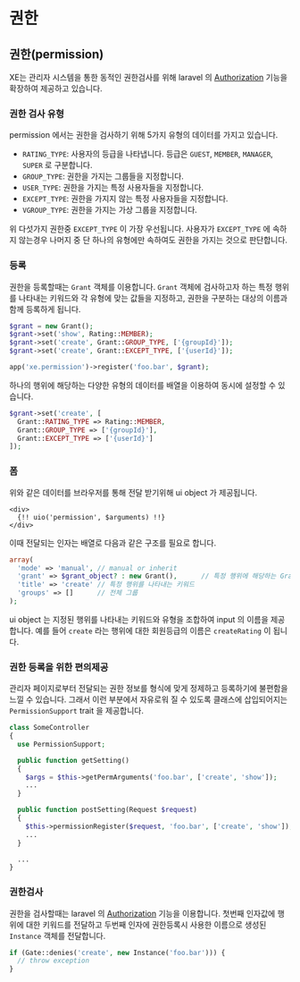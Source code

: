 # 권한

## 권한\(permission\)

XE는 관리자 시스템을 통한 동적인 권한검사를 위해 laravel 의 [Authorization](https://laravel.com/docs/5.1/authorization) 기능을 확장하여 제공하고 있습니다.

### 권한 검사 유형

permission 에서는 권한을 검사하기 위해 5가지 유형의 데이터를 가지고 있습니다.

* `RATING_TYPE`: 사용자의 등급을 나타냅니다. 등급은 `GUEST`, `MEMBER`, `MANAGER`, `SUPER` 로 구분합니다.
* `GROUP_TYPE`: 권한을 가지는 그룹들을 지정합니다.
* `USER_TYPE`: 권한을 가지는 특정 사용자들을 지정합니다.
* `EXCEPT_TYPE`: 권한을 가지지 않는 특정 사용자들을 지정합니다.
* `VGROUP_TYPE`: 권한을 가지는 가상 그룹을 지정합니다.

위 다섯가지 권한중 `EXCEPT_TYPE` 이 가장 우선됩니다. 사용자가 `EXCEPT_TYPE` 에 속하지 않는경우 나머지 중 단 하나의 유형에만 속하여도 권한을 가지는 것으로 판단합니다.

### 등록

권한을 등록할때는 `Grant` 객체를 이용합니다. `Grant` 객체에 검사하고자 하는 특정 행위를 나타내는 키워드와 각 유형에 맞는 값들을 지정하고, 권한을 구분하는 대상의 이름과 함께 등록하게 됩니다.

```php
$grant = new Grant();
$grant->set('show', Rating::MEMBER);
$grant->set('create', Grant::GROUP_TYPE, ['{groupId}']);
$grant->set('create', Grant::EXCEPT_TYPE, ['{userId}']);

app('xe.permission')->register('foo.bar', $grant);
```

하나의 행위에 해당하는 다양한 유형의 데이터를 배열을 이용하여 동시에 설정할 수 있습니다.

```php
$grant->set('create', [
  Grant::RATING_TYPE => Rating::MEMBER,
  Grant::GROUP_TYPE => ['{groupId}'],
  Grant::EXCEPT_TYPE => ['{userId}']
]);
```

### 폼

위와 같은 데이터를 브라우저를 통해 전달 받기위해 ui object 가 제공됩니다.

```markup
<div>
  {!! uio('permission', $arguments) !!}
</div>
```

이때 전달되는 인자는 배열로 다음과 같은 구조를 필요로 합니다.

```php
array(
  'mode' => 'manual', // manual or inherit
  'grant' => $grant_object? : new Grant(),      // 특정 행위에 해당하는 Grant 객체 등록 값
  'title' => 'create' // 특정 행위를 나타내는 키워드
  'groups' => []      // 전체 그룹
);
```

ui object 는 지정된 행위를 나타내는 키워드와 유형을 조합하여 input 의 이름을 제공합니다. 예를 들어 `create` 라는 행위에 대한 회원등급의 이름은 `createRating` 이 됩니다.

### 권한 등록을 위한 편의제공

관리자 페이지로부터 전달되는 권한 정보를 형식에 맞게 정제하고 등록하기에 불편함을 느낄 수 있습니다. 그래서 이런 부분에서 자유로워 질 수 있도록 클래스에 삽입되어지는 `PermissionSupport` trait 을 제공합니다.

```php
class SomeController
{
  use PermissionSupport;

  public function getSetting()
  {
    $args = $this->getPermArguments('foo.bar', ['create', 'show']);
    ...
  }

  public function postSetting(Request $request)
  {
    $this->permissionRegister($request, 'foo.bar', ['create', 'show']);
    ...
  }

  ...
}
```

### 권한검사

권한을 검사할때는 laravel 의 [Authorization](https://laravel.com/docs/5.1/authorization) 기능을 이용합니다. 첫번째 인자값에 행위에 대한 키워드를 전달하고 두번째 인자에 권한등록시 사용한 이름으로 생성된 `Instance` 객체를 전달합니다.

```php
if (Gate::denies('create', new Instance('foo.bar'))) {
  // throw exception
}
```

